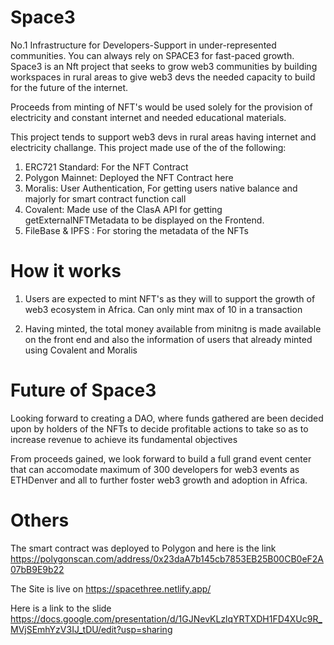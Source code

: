 # Space3


No.1 Infrastructure for Developers-Support in under-represented communities. You can always rely on SPACE3 for fast-paced growth.
Space3 is an Nft project that seeks to grow web3 communities by building workspaces in rural areas to give web3 devs the needed capacity to build for the future of the internet. 

Proceeds from minting of NFT's would be used solely for the provision of electricity and constant internet and needed educational materials. 

This project tends to support web3 devs in rural areas having internet and electricity challange. This project made use of the of the following:

1. ERC721 Standard: For the NFT Contract
2. Polygon Mainnet: Deployed the NFT Contract here
3. Moralis: User Authentication, For getting users native balance and majorly for smart contract function call
4. Covalent: Made use of the ClasA API for getting getExternalNFTMetadata to be displayed on the Frontend.
5. FileBase & IPFS : For storing the metadata of the NFTs



# How it works

1. Users are expected to mint NFT's as they will to support the growth of web3 ecosystem in Africa. Can only mint max of 10 in a transaction

2. Having minted, the total money available from minitng is made available on the front end and also the information of users that already minted using Covalent and Moralis

# Future of Space3

Looking forward to creating a DAO, where funds gathered are been decided upon by holders of the NFTs to decide profitable actions to take so as to increase revenue to achieve its fundamental objectives

From proceeds gained, we look forward to build a full grand event center that can accomodate maximum of 300 developers for web3 events as ETHDenver and all to further foster web3 growth and adoption in Africa.

# Others
The smart contract was deployed to Polygon and here is the link https://polygonscan.com/address/0x23daA7b145cb7853EB25B00CB0eF2A07bB9E9b22

The Site is live on https://spacethree.netlify.app/

Here is a link to the slide https://docs.google.com/presentation/d/1GJNevKLzlqYRTXDH1FD4XUc9R_MVjSEmhYzV3IJ_tDU/edit?usp=sharing
